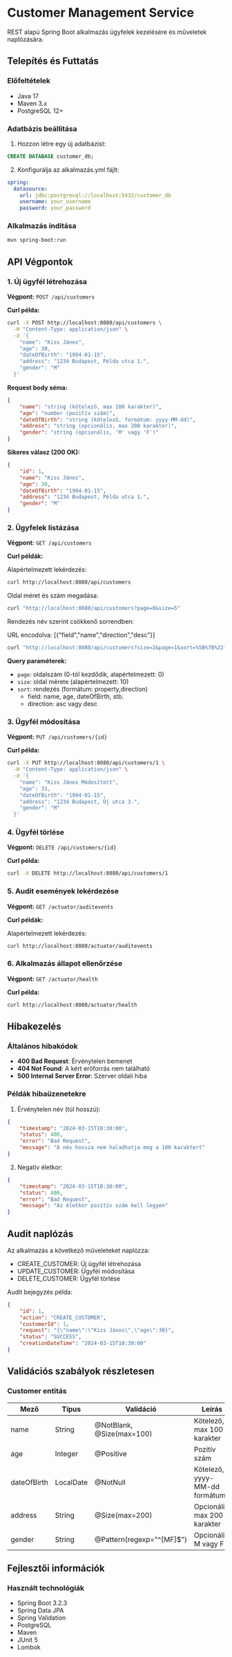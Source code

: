 # Customer Management Service

REST alapú Spring Boot alkalmazás ügyfelek kezelésére és műveletek naplózására.

## Telepítés és Futtatás

### Előfeltételek
- Java 17
- Maven 3.x
- PostgreSQL 12+

### Adatbázis beállítása
1. Hozzon létre egy új adatbázist:
```sql
CREATE DATABASE customer_db;
```

2. Konfigurálja az alkalmazás.yml fájlt:
```yaml
spring:
  datasource:
    url: jdbc:postgresql://localhost:5432/customer_db
    username: your_username
    password: your_password
```

### Alkalmazás indítása
```bash
mvn spring-boot:run
```

## API Végpontok

### 1. Új ügyfél létrehozása

**Végpont:** `POST /api/customers`

**Curl példa:**
```bash
curl -X POST http://localhost:8080/api/customers \
  -H "Content-Type: application/json" \
  -d '{
    "name": "Kiss János",
    "age": 30,
    "dateOfBirth": "1994-01-15",
    "address": "1234 Budapest, Példa utca 1.",
    "gender": "M"
  }'
```

**Request body séma:**
```json
{
    "name": "string (kötelező, max 100 karakter)",
    "age": "number (pozitív szám)",
    "dateOfBirth": "string (kötelező, formátum: yyyy-MM-dd)",
    "address": "string (opcionális, max 200 karakter)",
    "gender": "string (opcionális, 'M' vagy 'F')"
}
```

**Sikeres válasz (200 OK):**
```json
{
    "id": 1,
    "name": "Kiss János",
    "age": 30,
    "dateOfBirth": "1994-01-15",
    "address": "1234 Budapest, Példa utca 1.",
    "gender": "M"
}
```

### 2. Ügyfelek listázása

**Végpont:** `GET /api/customers`

**Curl példák:**

Alapértelmezett lekérdezés:
```bash
curl http://localhost:8080/api/customers
```

Oldal méret és szám megadása:
```bash
curl "http://localhost:8080/api/customers?page=0&size=5"
```

Rendezés név szerint csökkenő sorrendben:

URL encodolva:
[{"field","name","direction","desc"}]
```bash
curl "http://localhost:8080/api/customers?size=2&page=1&sort=%5B%7B%22field%22%3A%22name%22%2C%22direction%22%3A%22desc%22%7D%5D"
```

**Query paraméterek:**
- `page`: oldalszám (0-tól kezdődik, alapértelmezett: 0)
- `size`: oldal mérete (alapértelmezett: 10)
- `sort`: rendezés (formátum: property,direction)
  - field: name, age, dateOfBirth, stb.
  - direction: asc vagy desc

### 3. Ügyfél módosítása

**Végpont:** `PUT /api/customers/{id}`

**Curl példa:**
```bash
curl -X PUT http://localhost:8080/api/customers/1 \
  -H "Content-Type: application/json" \
  -d '{
    "name": "Kiss János Módosított",
    "age": 31,
    "dateOfBirth": "1994-01-15",
    "address": "1234 Budapest, Új utca 3.",
    "gender": "M"
  }'
```

### 4. Ügyfél törlése

**Végpont:** `DELETE /api/customers/{id}`

**Curl példa:**
```bash
curl -X DELETE http://localhost:8080/api/customers/1
```

### 5. Audit események lekérdezése

**Végpont:** `GET /actuator/auditevents`

**Curl példák:**

Alapértelmezett lekérdezés:
```bash
curl http://localhost:8080/actuator/auditevents
```

### 6. Alkalmazás állapot ellenőrzése

**Végpont:** `GET /actuator/health`

**Curl példa:**
```bash
curl http://localhost:8080/actuator/health
```

## Hibakezelés

### Általános hibakódok

- **400 Bad Request**: Érvénytelen bemenet
- **404 Not Found**: A kért erőforrás nem található
- **500 Internal Server Error**: Szerver oldali hiba

### Példák hibaüzenetekre

1. Érvénytelen név (túl hosszú):
```json
{
    "timestamp": "2024-03-15T10:30:00",
    "status": 400,
    "error": "Bad Request",
    "message": "A név hossza nem haladhatja meg a 100 karaktert"
}
```

2. Negatív életkor:
```json
{
    "timestamp": "2024-03-15T10:30:00",
    "status": 400,
    "error": "Bad Request",
    "message": "Az életkor pozitív szám kell legyen"
}
```

## Audit naplózás

Az alkalmazás a következő műveleteket naplózza:
- CREATE_CUSTOMER: Új ügyfél létrehozása
- UPDATE_CUSTOMER: Ügyfél módosítása
- DELETE_CUSTOMER: Ügyfél törlése

Audit bejegyzés példa:
```json
{
    "id": 1,
    "action": "CREATE_CUSTOMER",
    "customerId": 1,
    "request": "{\"name\":\"Kiss János\",\"age\":30}",
    "status": "SUCCESS",
    "creationDateTime": "2024-03-15T10:30:00"
}
```

## Validációs szabályok részletesen

### Customer entitás

| Mező | Típus | Validáció | Leírás |
|------|--------|------------|---------|
| name | String | @NotBlank, @Size(max=100) | Kötelező, max 100 karakter |
| age | Integer | @Positive | Pozitív szám |
| dateOfBirth | LocalDate | @NotNull | Kötelező, yyyy-MM-dd formátum |
| address | String | @Size(max=200) | Opcionális, max 200 karakter |
| gender | String | @Pattern(regexp="^[MF]$") | Opcionális, M vagy F |

## Fejlesztői információk

### Használt technológiák
- Spring Boot 3.2.3
- Spring Data JPA
- Spring Validation
- PostgreSQL
- Maven
- JUnit 5
- Lombok


